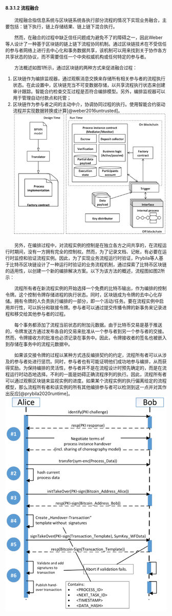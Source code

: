 #### 8.3.1.2 流程融合

&emsp;&emsp;流程融合指信息系统与区块链系统各执行部分流程的情况下实现业务融合，主要包括：链下执行，链上存储结果、链上链下混合执行。

&emsp;&emsp;然而，在融合的过程中缺乏信任问题成为避免不了的障碍之一，因此Weber等人设计了一种基于区块链的链上链下流程协同机制。通过区块链技术在不受信任的参与者网络上进行去中心化和事务数据共享，该机制可以用来找到关于协作各方共享状态的协议，而不需要信任一个中央权威机构或任何特定的参与者。

&emsp;&emsp;方法概述如图1所示，通过区块链的两种方式来促进融合过程：
1. 区块链作为编排监视器，通过观察消息交换来存储所有相关参与者的流程执行状态。在此设置中，区块链充当不可变数据存储，以共享流程执行状态来创建审计跟踪。智能合约检查交互过程是否符合编排模型。另外，编排监视器可以用于管理自动付款点和托管；
2. 区块链作为参与者之间的主动中介，协调协同过程的执行。使用智能合约驱动流程并实现数据转换或计算[@weber2016untrusted]。
![08312114-1.png](./figures/08312114-1.png)

&emsp;&emsp;另外，在编排过程中，对流程实例的控制是在独立各方之间共享的，在流程运行时期间，没有一方拥有完全的控制权。然而，为了记录文档、记帐，有必要在运行时监控和验证流程实例。因此，为了实现业务流程运行时验证，Prybila等人基于比特币区块链设计了一种运行时验证的业务流程机制，通过探索了比特币区块链的适用性，以创建一个新的编排解决方案。以下为该方法的概述，流程图如图2所示：

&emsp;&emsp;流程所有者在新流程实例的开始选择一个免费的比特币输出，作为编排的控制令牌。这个控制令牌存储进程的执行状态。同时，区块链成为令牌的去中心化存储。拥有令牌的人负责执行编排的一部分，即一个活动/任务。要在流程实例中启用并行性，可以拆分和联接令牌。参与者可以通过提交传播令牌的新事务来记录进程和移交给其他参与者的过程。

&emsp;&emsp;每个事务都添加了流程当前状态的附加元数据。由于比特币交易是基于推送的，令牌发送方通过发布各自的交易来批准从一个参与者到另一个参与者的交接。然而，令牌接收方的批准也必须记录在事务中。因此，令牌接收者的签名也被嵌入到存储在事务中的流程元数据中。

&emsp;&emsp;如果该交接令牌的过程以某种方式违反编排契约的约定，流程所有者可以从涉及的参与者处进行惩罚。同时，参与者也有可能证明他们成功地参与编排，从而获得奖励。为保持编排的灵活性，参与者并不是在流程设计时预先确定的，而是在流程运行时动态地选择。不利的一面是妨碍正确流程序列的执行。因此，流程所有者可以通过观察区块链来监视实例的进度。如果某个流程实例的执行偏离给定的流程模型，那么流程所有者和该实例的所有其他编排参与者可以检测到这一点并对其作出反应[@prybila2020runtime]。
![08312114-2.png](./figures/08312114-2.png)
